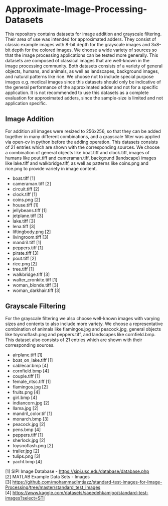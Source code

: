 # Approximate-Image-Processing-Datasets
This repository contains datasets for image addition and grayscale filtering. Their area of use was intended for approximated adders. They consist of classic example images with 8-bit depth for the grayscale images and 3x8-bit depth for the colored images.
We choose a wide variety of sources so that the image processing applications can be tested more generally. This datasets are composed of classical images that are well-known in the image processing community. 
Both datasets consists of a variety of general objects, humans, and animals, as well as landscapes, background images, and natural patterns like rice.
We choose not to include special purpose images e.g. medical images since this datasets should only be indicative of the general performance of the approximated adder and not for a specific application.
It is not recommended to use this datasets as a complete evaluation for approximated adders, since the sample-size is limited and not application specific.

## Image Addition
For addition all images were resized to 256x256, so that they can be added together in many different combinations, and a grayscale filter was applied via open-cv in python before the adding operation.
This datasets consists of 21 entries which are shown with the corresponding sources. 
We choose a combination of general objects like boat.tiff and clock.tiff, images of humans like pout.tiff and cameraman.tiff, backgound (landscape) images like lake.tiff and walkbridge.tiff, as well as patterns like coins.png and rice.png to provide variety in image content.
+ boat.tiff [1]
+ cameraman.tiff [2]
+ circuit.tiff [2]
+ clock.tiff [1]
+ coins.png [2]
+ house.tiff [1]
+ jellybeans.tiff [1]
+ jetplane.tiff [3]
+ lake.tiff [3]
+ lena.tiff [3]
+ liftingbody.png [2]
+ livingroom.tiff [3]
+ mandril.tiff [1]
+ peppers.tiff [1]
+ pirate.tiff [3]
+ pout.tiff [2]
+ rice.png [2]
+ tree.tiff [1]
+ walkbridge.tiff [3]
+ walter_cronkite.tiff [1]
+ woman_blonde.tiff [3]
+ woman_darkhair.tiff [3]

## Grayscale Filtering
For the grayscale filtering we also choose well-known images with varying sizes and contents to also include more variety.
We choose a representative combination of animals like flamingos.jpg and peacock.jpg, general objects like toysnoflash.png and peppers.tiff, and landscapes like cornfield.bmp.
This dataset also consists of 21 entries which are shown with their corresponding sources.
+ airplane.tiff [1]
+ boat_on_lake.tiff [1]
+ cablecar.bmp [4]
+ cornfield.bmp [4]
+ couple.tiff [1]
+ female_ntsc.tiff [1]
+ flamingos.jpg [2]
+ fruits.png [4]
+ girl.bmp [4]
+ indiancorn.jpg [2]
+ llama.jpg [2] 
+ mandril_color.tif [1]
+ monarch.bmp [3]
+ peacock.jpg [2]
+ pens.bmp [4]
+ peppers.tiff [1]
+ sherlock.jpg [2]
+ toysnoflash.png [2]
+ trailer.jpg [2]
+ tulips.png [3]
+ yacht.bmp [4]

[1] SIPI Image Database - https://sipi.usc.edu/database/database.php <br />
[2] MATLAB Example Data Sets - Images <br />
[3] https://github.com/mohammadimtiazz/standard-test-images-for-Image-Processing/tree/master/standard_test_images <br />
[4] https://www.kaggle.com/datasets/saeedehkamjoo/standard-test-images?select=STI <br />
